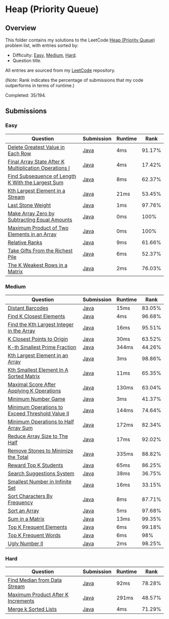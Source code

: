 # Heap (Priority Queue)

## Overview
This folder contains my solutions to the LeetCode [Heap (Priority Queue)](https://leetcode.com/problem-list/heap-priority-queue/) problem list,
with entries sorted by:
- Difficulty: [Easy](#easy), [Medium](#medium), [Hard](#hard).
- Question title.

All entries are sourced from my [LeetCode](https://github.com/shumarb/leetcode) repository.

(*Note*: Rank indicates the percentage of submissions that my code outperforms in terms of runtime.)

Completed: 35/194.

## Submissions
### Easy
| Question                                                                                                                                                  | Submission                                                                                                                   | Runtime | Rank   |
|-----------------------------------------------------------------------------------------------------------------------------------------------------------|------------------------------------------------------------------------------------------------------------------------------|---------|--------|
| [Delete Greatest Value in Each Row](https://leetcode.com/problems/delete-greatest-value-in-each-row/description/)                                         | [Java](https://github.com/shumarb/leetcode/blob/main/submissions/java/DeleteGreatestValueInEachRow.java)                     | 4ms     | 91.17% |
| [Final Array State After K Multiplication Operations I](https://leetcode.com/problems/final-array-state-after-k-multiplication-operations-i/description/) | [Java](https://github.com/shumarb/leetcode/blob/main/submissions/java/FinalArrayStateAfterKMultiplicationOperationsOne.java) | 4ms     | 17.42% |
| [Find Subsequence of Length K With the Largest Sum](https://leetcode.com/problems/find-subsequence-of-length-k-with-the-largest-sum/description/)         | [Java](https://github.com/shumarb/leetcode/blob/main/submissions/java/FindSubsequenceOfLengthKWithTheLargestSum.java)        | 8ms     | 62.37% |
| [Kth Largest Element in a Stream](https://leetcode.com/problems/kth-largest-element-in-a-stream/description/)                                             | [Java](https://github.com/shumarb/leetcode/blob/main/submissions/java/KthLargest.java)                                       | 21ms    | 53.45% |
| [Last Stone Weight](https://leetcode.com/problems/last-stone-weight/description/)                                                                         | [Java](https://github.com/shumarb/leetcode/blob/main/submissions/java/LastStoneWeight.java)                                  | 1ms     | 97.76% |
| [Make Array Zero by Subtracting Equal Amounts](https://leetcode.com/problems/make-array-zero-by-subtracting-equal-amounts/description/)                   | [Java](https://github.com/shumarb/leetcode/blob/main/submissions/java/MakeArrayZeroBySubtractingEqualAmounts.java)           | 0ms     | 100%   |
| [Maximum Product of Two Elements in an Array](https://leetcode.com/problems/maximum-product-of-two-elements-in-an-array/description/)                     | [Java](https://github.com/shumarb/leetcode/blob/main/submissions/java/MaximumProductOfTwoElementsInAnArray.java)             | 0ms     | 100%   |
| [Relative Ranks](https://leetcode.com/problems/relative-ranks/description/)                                                                               | [Java](https://github.com/shumarb/leetcode/blob/main/submissions/java/RelativeRanks.java)                                    | 9ms     | 61.66% |
| [Take Gifts From the Richest Pile](https://leetcode.com/problems/take-gifts-from-the-richest-pile/description/)                                           | [Java](https://github.com/shumarb/leetcode/blob/main/submissions/java/TakeGiftsFromTheRichestPile.java)                      | 6ms     | 52.37% |
| [The K Weakest Rows in a Matrix](https://leetcode.com/problems/the-k-weakest-rows-in-a-matrix/description/)                                               | [Java](https://github.com/shumarb/leetcode/blob/main/submissions/java/TheKWeakestRowsInAMatrix.java)                         | 2ms     | 76.03% |

### Medium
| Question                                                                                                                                      | Submission                                                                                                             | Runtime | Rank   |
|-----------------------------------------------------------------------------------------------------------------------------------------------|------------------------------------------------------------------------------------------------------------------------|---------|--------|
| [Distant Barcodes](https://leetcode.com/problems/distant-barcodes/description/)                                                               | [Java](https://github.com/shumarb/leetcode/blob/main/submissions/java/DistantBarcodes.java)                            | 15ms    | 83.05% |
| [Find K Closest Elements](https://leetcode.com/problems/find-k-closest-elements/description/)                                                 | [Java](https://github.com/shumarb/leetcode/blob/main/submissions/java/FindKClosestElements.java)                       | 4ms     | 96.68% |
| [Find the Kth Largest Integer in the Array](https://leetcode.com/problems/find-the-kth-largest-integer-in-the-array/description/)             | [Java](https://github.com/shumarb/leetcode/blob/main/submissions/java/FindTheKthLargestIntegerInTheArray.java)         | 16ms    | 95.51% |
| [K Closest Points to Origin](https://leetcode.com/problems/k-closest-points-to-origin/description/)                                           | [Java](https://github.com/shumarb/leetcode/blob/main/submissions/java/KClosestPointsToOrigin.java)                     | 30ms    | 63.52% |
| [K-th Smallest Prime Fraction](https://leetcode.com/problems/k-th-smallest-prime-fraction/description/)                                       | [Java](https://github.com/shumarb/leetcode/blob/main/submissions/java/KthSmallestPrimeFaction.java)                    | 344ms   | 44.26% |
| [Kth Largest Element in an Array](https://leetcode.com/problems/kth-largest-element-in-an-array/description/)                                 | [Java](https://github.com/shumarb/leetcode/blob/main/submissions/java/KthLargestElementInAnArray.java)                 | 3ms     | 98.86% |
| [Kth Smallest Element In A Sorted Matrix](https://leetcode.com/problems/kth-smallest-element-in-a-sorted-matrix/description/)                 | [Java](https://github.com/shumarb/leetcode/blob/main/submissions/java/KthSmallestElementInASortedMatrix.java)          | 11ms    | 65.35% |
| [Maximal Score After Applying K Operations](https://leetcode.com/problems/maximal-score-after-applying-k-operations/description/)             | [Java](https://github.com/shumarb/leetcode/blob/main/submissions/java/MaximalScoreAfterApplyingKOperations.java)       | 130ms   | 63.04% |
| [Minimum Number Game](https://leetcode.com/problems/minimum-number-game/description/)                                                         | [Java](https://github.com/shumarb/leetcode/blob/main/submissions/java/MinimumNumberGame.java)                          | 3ms     | 41.37% |
| [Minimum Operations to Exceed Threshold Value II](https://leetcode.com/problems/minimum-operations-to-exceed-threshold-value-ii/description/) | [Java](https://github.com/shumarb/leetcode/blob/main/submissions/java/MinimumOperationsToExceedThresholdValueTwo.java) | 144ms   | 74.64% |
| [Minimum Operations to Half Array Sum](https://leetcode.com/problems/minimum-operations-to-halve-array-sum/description/)                      | [Java](https://github.com/shumarb/leetcode/blob/main/submissions/java/MinimumOperationsToHalfArraySum.java)            | 172ms   | 82.34% |
| [Reduce Array Size to The Half](https://leetcode.com/problems/reduce-array-size-to-the-half/description/)                                     | [Java](https://github.com/shumarb/leetcode/blob/main/submissions/java/ReduceArraySizeToTheHalf.java)                   | 17ms    | 92.02% |
| [Remove Stones to Minimize the Total](https://leetcode.com/problems/remove-stones-to-minimize-the-total/description/)                         | [Java](https://github.com/shumarb/leetcode/blob/main/submissions/java/RemoveStonesToMinimizeTheTotal.java)             | 335ms   | 88.82% |
| [Reward Top K Students](https://leetcode.com/problems/reward-top-k-students/description/)                                                     | [Java](https://github.com/shumarb/leetcode/blob/main/submissions/java/RewardTopKStudents.java)                         | 65ms    | 86.25% |
| [Search Suggestions System](https://leetcode.com/problems/search-suggestions-system/description/)                                             | [Java](https://github.com/shumarb/leetcode/blob/main/submissions/java/SearchSuggestionsSystem.java)                    | 38ms    | 36.75% |
| [Smallest Number in Infinite Set](https://leetcode.com/problems/smallest-number-in-infinite-set/description/)                                 | [Java](https://github.com/shumarb/leetcode/blob/main/submissions/java/SmallestInfiniteSet.java)                        | 16ms    | 33.15% |
| [Sort Characters By Frequency](https://leetcode.com/problems/sort-characters-by-frequency/description/)                                       | [Java](https://github.com/shumarb/leetcode/blob/main/submissions/java/SortCharactersByFrequency.java)                  | 8ms     | 87.71% |
| [Sort an Array](https://leetcode.com/problems/sort-an-array/description/)                                                                     | [Java](https://github.com/shumarb/leetcode/blob/main/submissions/java/SortAnArray.java)                                | 5ms     | 97.68% |
| [Sum in a Matrix](https://leetcode.com/problems/sum-in-a-matrix/description/)                                                                 | [Java](https://github.com/shumarb/leetcode/blob/main/submissions/java/SumInAMatrix.java)                               | 13ms    | 99.35% |
| [Top K Frequent Elements](https://leetcode.com/problems/top-k-frequent-elements/description/)                                                 | [Java](https://github.com/shumarb/leetcode/blob/main/submissions/java/TopKFrequentElements.java)                       | 6ms     | 99.18% |
| [Top K Frequent Words](https://leetcode.com/problems/top-k-frequent-words/description/)                                                       | [Java](https://github.com/shumarb/leetcode/blob/main/submissions/java/TopKFrequentWords.java)                          | 6ms     | 98%    | 
| [Ugly Number II](https://leetcode.com/problems/ugly-number-ii/description/)                                                                   | [Java](https://github.com/shumarb/leetcode/blob/main/submissions/java/UglyNumberTwo.java)                              | 2ms     | 98.25% | 

### Hard
| Question                                                                                                            | Submission                                                                                                 | Runtime | Rank   |
|---------------------------------------------------------------------------------------------------------------------|------------------------------------------------------------------------------------------------------------|---------|--------|
| [Find Median from Data Stream](https://leetcode.com/problems/find-median-from-data-stream/description/)             | [Java](https://github.com/shumarb/leetcode/blob/main/submissions/java/MedianFinder.java)                   | 92ms    | 78.28% |
| [Maximum Product After K Increments](https://leetcode.com/problems/maximum-product-after-k-increments/description/) | [Java](https://github.com/shumarb/leetcode/blob/main/submissions/java/MaximumProductAfterKIncrements.java) | 291ms   | 48.57% |
| [Merge k Sorted Lists](https://leetcode.com/problems/merge-k-sorted-lists/description/)                             | [Java](https://github.com/shumarb/leetcode/blob/main/submissions/java/MergeKSortedLists.java)              | 4ms     | 71.29% |
